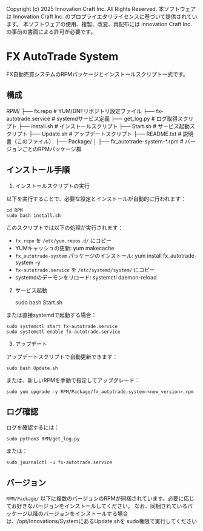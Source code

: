 Copyright (c) 2025 Innovation Craft Inc. All Rights Reserved.
本ソフトウェアは Innovation Craft Inc. のプロプライエタリライセンスに基づいて提供されています。
本ソフトウェアの使用、複製、改変、再配布には Innovation Craft Inc. の事前の書面による許可が必要です。

FX AutoTrade System
====================

FX自動売買システムのRPMパッケージとインストールスクリプト一式です。

構成
----
RPM/
├── fx.repo                     # YUM/DNFリポジトリ設定ファイル
├── fx-autotrade.service        # systemdサービス定義
├── get_log.py                  # ログ取得スクリプト
├── install.sh                  # インストールスクリプト
├── Start.sh                    # サービス起動スクリプト
├── Update.sh                   # アップデートスクリプト
├── README.txt                  # 説明書（このファイル）
├── Package/
│   ├── fx_autotrade-system-*.rpm # バージョンごとのRPMパッケージ群

インストール手順
----------------

1. インストールスクリプトの実行

以下を実行することで、必要な設定とインストールが自動的に行われます：

    cd RPM
    sudo bash install.sh

このスクリプトでは以下の処理が実行されます：

- `fx.repo` を `/etc/yum.repos.d/` にコピー
- YUMキャッシュの更新:
      yum makecache
- `fx_autotrade-system` パッケージのインストール:
      yum install fx_autotrade-system -y
- `fx-autotrade.service` を `/etc/systemd/system/` にコピー
- systemdのデーモンをリロード:
      systemctl daemon-reload

2. サービス起動

    sudo bash Start.sh

または直接systemdで起動する場合：

    sudo systemctl start fx-autotrade.service
    sudo systemctl enable fx-autotrade.service

3. アップデート

アップデートスクリプトで自動更新できます：

    sudo bash Update.sh

または、新しいRPMを手動で指定してアップグレード：

    sudo yum upgrade -y RPM/Package/fx_autotrade-system-<new_version>.rpm

ログ確認
--------

ログを確認するには：

    sudo python3 RPM/get_log.py

または：

    sudo journalctl -u fx-autotrade.service

バージョン
----------

`RPM/Package/` 以下に複数のバージョンのRPMが同梱されています。必要に応じてお好きなバージョンをインストールしてください。
なお、同梱されているパッケージ以降のバージョンをインストールする場合は、/opt/Innovations/SystemにあるUpdate.shを
sudo権限で実行してください
